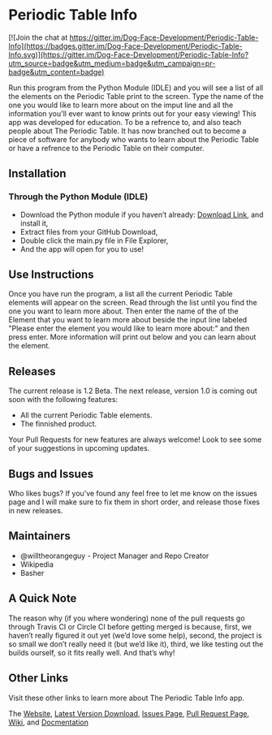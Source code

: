# Periodic Table Info

[![Join the chat at https://gitter.im/Dog-Face-Development/Periodic-Table-Info](https://badges.gitter.im/Dog-Face-Development/Periodic-Table-Info.svg)](https://gitter.im/Dog-Face-Development/Periodic-Table-Info?utm_source=badge&utm_medium=badge&utm_campaign=pr-badge&utm_content=badge)


Run this program from the Python Module (IDLE) and you will see a list of all the elements on the Periodic Table print to the screen. Type the name of the one you would like to learn more about on the imput line and all the information you'll ever want to know prints out for your easy viewing! This app was developed for education. To be a refrence to, and also teach people about The Periodic Table. It has now branched out to become a piece of software for anybody who wants to learn about the Periodic Table or have a refrence to the Periodic Table on their computer.


## Installation

### Through the Python Module (IDLE)
-	Download the Python module if you haven’t already: [Download Link](https://www.python.org/ftp/python/3.5.2/python-3.5.2.exe), and install it,
-	Extract files from your GitHub Download,
-	Double click the main.py file in File Explorer,
-	And the app will open for you to use!


## Use Instructions
Once you have run the program, a list all the current Periodic Table elements will appear on the screen. Read through the list until you find the one you want to learn more about. Then enter the name of the of the Element that you want to learn more about beside the input line labeled "Please enter the element you would like to learn more about:" and then press enter. More information will print out below and you can learn about the element.


## Releases
The current release is 1.2 Beta. The next release, version 1.0 is coming out soon with the following features:
- All the current Periodic Table elements. 
- The finnished product.

Your Pull Requests for new features are always welcome! Look to see some of your suggestions in upcoming updates.


## Bugs and Issues
Who likes bugs? If you’ve found any feel free to let me know on the issues page and I will make sure to fix them in short order, and release those fixes in new releases.

## Maintainers
- @willtheorangeguy - Project Manager and Repo Creator
- Wikipedia
- Basher


## A Quick Note
The reason why (if you where wondering) none of the pull requests go through Travis CI or Circle CI before getting merged is because, first, we haven’t really figured it out yet (we’d love some help), second, the project is so small we don’t really need it (but we’d like it), third, we like testing out the builds ourself, so it fits really well. And that’s why!


## Other Links
Visit these other links to learn more about The Periodic Table Info app.

The [Website](https://dog-face-development.github.io/Periodic-Table-Info/), [Latest Version Download](https://github.com/Dog-Face-Development/Periodic-Table-Info/archive/v0.1-beta.zip), [Issues Page](https://github.com/Dog-Face-Development/Periodic-Table-Info/issues), [Pull Request Page](https://github.com/Dog-Face-Development/Periodic-Table-Info/pulls), [Wiki](https://github.com/Dog-Face-Development/Periodic-Table-Info/wiki), and [Docmentation](https://github.com/Dog-Face-Development/Periodic-Table-Info/blob/master/README.md)
